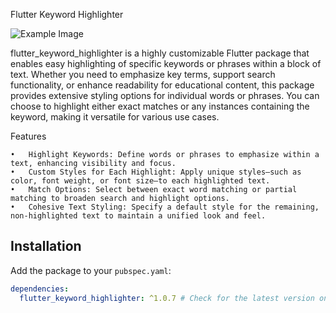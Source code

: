 Flutter Keyword Highlighter


![Example Image](https://github.com/user-attachments/assets/46d40a07-4a54-4068-8a62-16b35b300315)



flutter_keyword_highlighter is a highly customizable Flutter package that enables easy highlighting of specific keywords or phrases within a block of text. Whether you need to emphasize key terms, support search functionality, or enhance readability for educational content, this package provides extensive styling options for individual words or phrases. You can choose to highlight either exact matches or any instances containing the keyword, making it versatile for various use cases.

Features

	•	Highlight Keywords: Define words or phrases to emphasize within a text, enhancing visibility and focus.
	•	Custom Styles for Each Highlight: Apply unique styles—such as color, font weight, or font size—to each highlighted text.
	•	Match Options: Select between exact word matching or partial matching to broaden search and highlight options.
	•	Cohesive Text Styling: Specify a default style for the remaining, non-highlighted text to maintain a unified look and feel.

 

## Installation

Add the package to your `pubspec.yaml`:

```yaml
dependencies:
  flutter_keyword_highlighter: ^1.0.7 # Check for the latest version on pub.dev
